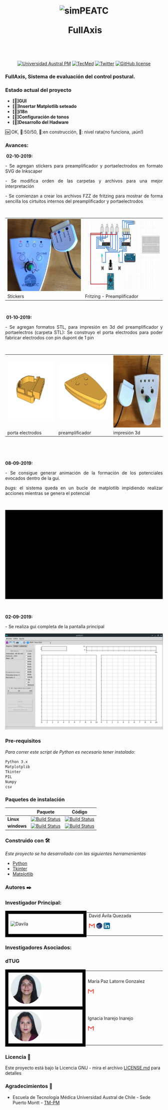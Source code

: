 <h1 align="center">
<img src="https://raw.githubusercontent.com/Debaq/FullAxis/master/Images/logo.png" alt="simPEATC" width="256"/>
<p><strong>&nbsp;FullAxis<br/></strong></p>

<br/>
</h1>

<div align="center">

[![Universidad Austral PM](https://img.shields.io/badge/UACH-PM-green.svg)](http://www.pmontt.uach.cl/)
[![TecMed](https://img.shields.io/badge/TM-PM-critical.svg)](http://tmedicapm.uach.cl/)
[![Twitter](https://img.shields.io/twitter/url/http/shields.io.svg?style=flat&logo=twitter)](https://twitter.com/intent/tweet?hashtags=imagesharp,dotnet,oss&text=simPEATC.Un+simulador+de+potenciales+evocados+auditivos+de+tronco+cerebral+en+Python+https://github.com/debaq/simPEATC+#simPEATC+#simulador+#UACH+#TM-PM)
[![GitHub license](https://img.shields.io/badge/license-MIT-blue.svg)](LICENSE.md)


</div>


### FullAxis, Sistema de evaluación del control postural.



### Estado actual del proyecto

* **[:speak_no_evil:]GUI**
* **[:speak_no_evil:]Insertar Matplotlib seteado**
* **[:construction_worker:]i18n**
* **[:rat:]Configuración de tonos**
* **[:speak_no_evil:]Desarrollo del Hadware**


:ok::OK, :speak_no_evil::50/50, :construction_worker::en construcción, :rat:: nivel rata(no funciona, ¡aún!)

### Avances:

<p><strong>&nbsp;02-10-2019:<br /></strong></p>

<p style="text-align: justify;">- Se agregan stickers para preamplificador y portaelectrodos en formato SVG de Inkscaper</p>
<p style="text-align: justify;">- Se modifica orden de las carpetas y archivos para una mejor interpretación</p>
<p style="text-align: justify;">- Se comienzan a crear los archivos FZZ de fritzing para mostrar de forma sencilla los cirtuitos internos del preamplificador y portaelectrodos</p>


<p style="text-align: justify;">&nbsp;</p>
<p align="center">
<table>
	<tbody>
		<tr>
			<td style="width: 263px;"><img src="https://raw.githubusercontent.com/Debaq/simPEATC/master/Hardware/img/Stickers_preamplificador_portaelectrodos.jpeg" alt="Stickers" width="263" height="230" /></td>
			<td style="width: 263px;"><img src="https://raw.githubusercontent.com/Debaq/simPEATC/master/Hardware/img/Preamplificador_electronica_1.png" alt="Electronica" width="263" height="230" /></td>
		</tr>
		<tr>
			<td style="width: 263px;">Stickers</td>
			<td style="width: 263px;">Fritzing -  Preamplificador</td>
		</tr>
	</tbody>
</table>
</p>

<p>&nbsp;</p>
<p><strong>&nbsp;01-10-2019:<br /></strong></p>
<p style="text-align: justify;">- Se agregan formatos STL, para impresi&oacute;n en 3d del preamplificador y portaelectros (carpeta STL): Se construyo el porta electrodos para poder fabricar electrodos con pin dupont de 1 pin</p>
<p style="text-align: justify;">&nbsp;</p>
<p align="center">
<table>
<tbody>
<tr>
<td style="width: 252px; text-align: center;"><img src="https://raw.githubusercontent.com/Debaq/simPEATC/master/Hardware/img/portaelectrodo1.jpg" alt="Porta Electrodos" width="252" height="189" /></td>
<td style="width: 236px;"><img src="https://raw.githubusercontent.com/Debaq/simPEATC/master/Hardware/img/preamplificador.jpg" alt="Preamplificador" width="236" height="177" /></td>
<td style="width: 263px;"><img src="https://raw.githubusercontent.com/Debaq/simPEATC/master/Hardware/img/3d_preamplificador_portaelectrodos.jpeg" alt="impresi&oacute;n3d" width="263" height="230" /></td>

</tr>

<tr>
<td style="width: 252px;">porta electrodos</td>
<td style="width: 236px;">preamplificador</td>
<td style="width: 263px;">impresi&oacute;n 3d</td>
</tr>
</tbody>
</table>
</p>
<p style="text-align: justify;">&nbsp;</p>
<p style="text-align: justify;">&nbsp;</p>
<p style="text-align: justify;"><strong>08-09-2019:</strong></p>
<p style="text-align: justify;">- Se consigue generar animaci&oacute;n de la formaci&oacute;n de los potenciales evocados dentro de la gui.</p>
<p style="text-align: justify;"><em>bugs:</em> el sistema queda en un bucle de matplotlib impidiendo realizar acciones mientras se genera el potencial</p>
<p style="text-align: justify;">&nbsp;</p>
<p align="center">
<img width="505" height="284" src="https://raw.githubusercontent.com/Debaq/simPEATC/master/Images/video.gif" alt="Video generaci&oacute;n de curva"  /></p>
<p style="text-align: justify;">&nbsp;</p>
<p style="text-align: justify;"><strong>02-09-2019:</strong></p>
<p style="text-align: justify;">- Se realiza gui completa de la pantalla principal</p>
<p align="center">
<img width="505" height="306" src="https://raw.githubusercontent.com/Debaq/simPEATC/master/Images/Screenshot1.png" alt="Gui principal completo"  /></p>

### Pre-requisitos
_Para correr este script de Python es necesario tener instalado:_

```
Python 3.x
Matplotplib 
Tkinter
PIL
Numpy
csv
```

### Paquetes de instalación
|           |Paquete|Código|
|-----------|-------|------|
|**Linux**  |[![Build Status](https://img.shields.io/badge/build-faling-critical.svg)](https://github.com/Debaq/simPEATC)|[![Build Status](https://img.shields.io/badge/code-10-green.svg)](https://github.com/Debaq/simPEATC)|
|**windows**|[![Build Status](https://img.shields.io/badge/build-faling-critical.svg)](https://github.com/Debaq/simPEATC)|[![Build Status](https://img.shields.io/badge/code-0-red.svg)](https://github.com/Debaq/simPEATC)|


### Construido con 🛠️

_Este proyecto se ha desarrollado con las siguientes herramenientas_

* [Python](https://www.python.org/) 
* [Tkinter](https://docs.python.org/2/library/tkinter.html) 
* [Matplotlib](https://matplotlib.org/) 



### Autores ✒️


<h3>Investigador Principal:</h3>

<table>
	<tbody>
		<tr>
			<td style="width: 263px; border: 10px solid black;"><img src="https://raw.githubusercontent.com/Debaq/simPEATC/master/Images/Autores/Ávila.jpg" alt="Davila" width="100" height="100" /></td>		
			<td style="width: 263px;">
			David Ávila Quezada
			<p>
			<a href="david.avila@uach.cl"><img src="https://raw.githubusercontent.com/Debaq/simPEATC/master/Images/externos/mail.png"  width="20" height="20" ></a>
			<a href="http://tmedicapm.uach.cl/docentes/david-%C3%A1vila-quezada"><img src="https://raw.githubusercontent.com/Debaq/simPEATC/master/Images/externos/TMPM.png"  width="20" height="20" ></a>
			<a href="http://www.linkedin.com/in/david-avila-quezada-9a577113a"><img src="https://raw.githubusercontent.com/Debaq/simPEATC/master/Images/externos/Linkedin.png"  width="20" height="20" ></a>
			</p>
			</td>
		</tr>
	</tbody>
</table>

<h3>Investigadores Asociados:</h3>


<h3>dTUG</h3>

<table>
	<tbody>
		<tr>
		<td style="width: 263px; border: 10px solid black;"><img src="https://raw.githubusercontent.com/Debaq/simPEATC/master/Images/Autores/Latorre.jpg" alt="Latorre" width="100" height="100" /></td>	
		<td style="width: 263px;">
		María Paz Latorre Gonzalez
		<p>
		<a href="mailto:Marialatorre.1f@gmail.com"><img src="https://raw.githubusercontent.com/Debaq/simPEATC/master/Images/externos/mail.png"  width="20" height="20" ></a>
		</p>
	</td>
</tr>
		<tr>
		<td style="width: 263px; border: 10px solid black;"><img src="https://raw.githubusercontent.com/Debaq/simPEATC/master/Images/Autores/Inarejo.jpg" alt="Inarejo" width="100" height="100" /></td>
			<td style="width: 263px;">
			Ignacia Inarejo Inarejo
		<P>
		<a href="ignaciainarejoinarejo@gmail.com"><img src="https://raw.githubusercontent.com/Debaq/simPEATC/master/Images/externos/mail.png"  width="20" height="20" ></a>
		</P>
	</td>
	</tr>
		</tr>
	</tbody>
</table>

### Licencia 📄

Este proyecto está bajo la Licencia GNU - mira el archivo [LICENSE.md](LICENSE.md) para detalles

### Agradecimientos 🎁

* Escuela de Tecnología Médica Universidad Austral de Chile - Sede Puerto Montt -  [TM-PM](http://tmedicapm.uach.cl/)


